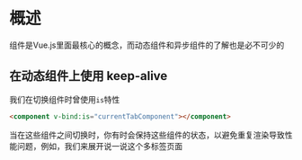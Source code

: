 # 概述

组件是Vue.js里面最核心的概念，而动态组件和异步组件的了解也是必不可少的

## 在动态组件上使用 keep-alive

我们在切换组件时曾使用`is`特性

```html
<component v-bind:is="currentTabComponent"></component>
```

当在这些组件之间切换时，你有时会保持这些组件的状态，以避免重复渲染导致性能问题，例如，我们来展开说一说这个多标签页面

